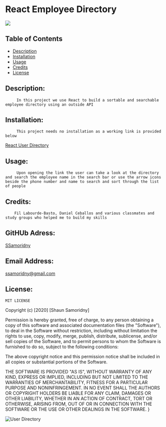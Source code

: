 

# React Employee Directory
![](https://img.shields.io/badge/README-GOODREADME-brightgreen)

## Table of Contents
- [Description](#description)
- [Installation](#installation)
- [Usage](#usage)
- [Credits](#credits)
- [License](#license)

## Description: 

         In this project we use React to build a sortable and searchable employee directory using an outside API 

## Installation:

         This project needs no installation as a working link is provided below
         
[React User Directory](https://ssamoridny.github.io/React-User-Directory/)

## Usage:

         Upon opening the link the user can take a look at the directory and search the employee name in the search bar or use the arrow icons beside the phone number and name to search and sort through the list of people 

## Credits:

        Fil Labourde-Basto, Daniel Ceballos and various classmates and study groups who helped me to build my skills

## GitHUb Adress:

[SSamoridny](https://github.com/SSamoridny)

## Email Address:

[ssamoridny@gmail.com](ssamoridny@gmail.com)

## License:
    

    
    MIT LICENSE

Copyright (c) [2020] [Shaun Samoridny]

Permission is hereby granted, free of charge, to any person obtaining a copy
of this software and associated documentation files (the "Software"), to deal
in the Software without restriction, including without limitation the rights
to use, copy, modify, merge, publish, distribute, sublicense, and/or sell
copies of the Software, and to permit persons to whom the Software is
furnished to do so, subject to the following conditions:

The above copyright notice and this permission notice shall be included in all
copies or substantial portions of the Software.

THE SOFTWARE IS PROVIDED "AS IS", WITHOUT WARRANTY OF ANY KIND, EXPRESS OR
IMPLIED, INCLUDING BUT NOT LIMITED TO THE WARRANTIES OF MERCHANTABILITY,
FITNESS FOR A PARTICULAR PURPOSE AND NONINFRINGEMENT. IN NO EVENT SHALL THE
AUTHORS OR COPYRIGHT HOLDERS BE LIABLE FOR ANY CLAIM, DAMAGES OR OTHER
LIABILITY, WHETHER IN AN ACTION OF CONTRACT, TORT OR OTHERWISE, ARISING FROM,
OUT OF OR IN CONNECTION WITH THE SOFTWARE OR THE USE OR OTHER DEALINGS IN THE
SOFTWARE.
}
      
![User Directory](https://user-images.githubusercontent.com/30538162/99921894-b1aff400-2cea-11eb-95b4-9a8d30bcf53b.gif)
   
